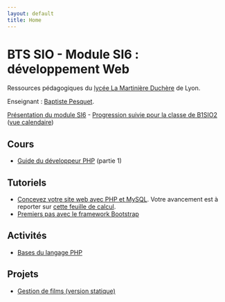 ```yaml
---
layout: default
title: Home
---
```


# BTS SIO - Module SI6 : développement Web

Ressources pédagogiques du [lycée La Martinière Duchère](http://lmdsio.fr) de Lyon.

Enseignant : [Baptiste Pesquet](http://bpesquet.fr).

[Présentation du module SI6](presentation) - [Progression suivie pour la classe de B1SIO2](https://trello.com/b/YsYyc51Z/progression-b1sio2) ([vue calendaire](https://trello.com/b/YsYyc51Z/progression-b1sio2/calendar/))

## Cours

* [Guide du développeur PHP](https://www.gitbook.com/book/bpesquet/guide-developpeur-php/) (partie 1)

## Tutoriels

* [Concevez votre site web avec PHP et MySQL](https://openclassrooms.com/courses/concevez-votre-site-web-avec-php-et-mysql). Votre avancement est à reporter sur [cette feuille de calcul](https://docs.google.com/spreadsheets/d/1O6U1gAde-rsnYRmqTbLuc3RAo4hVpCbwupS1YZilr_s/edit?usp=sharing).
* [Premiers pas avec le framework Bootstrap](http://prof.bpesquet.fr/tutoriel/premiers-pas-framework-bootstrap/)

## Activités

* [Bases du langage PHP](activities/bases-php)

## Projets

* [Gestion de films (version statique)](projects/mymovies-static)
